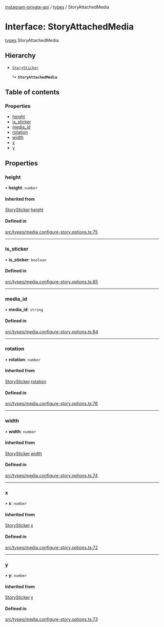 [instagram-private-api](../../README.md) / [types](../../modules/types.md) / StoryAttachedMedia

# Interface: StoryAttachedMedia

[types](../../modules/types.md).StoryAttachedMedia

## Hierarchy

- [`StorySticker`](StorySticker.md)

  ↳ **`StoryAttachedMedia`**

## Table of contents

### Properties

- [height](StoryAttachedMedia.md#height)
- [is\_sticker](StoryAttachedMedia.md#is_sticker)
- [media\_id](StoryAttachedMedia.md#media_id)
- [rotation](StoryAttachedMedia.md#rotation)
- [width](StoryAttachedMedia.md#width)
- [x](StoryAttachedMedia.md#x)
- [y](StoryAttachedMedia.md#y)

## Properties

### height

• **height**: `number`

#### Inherited from

[StorySticker](StorySticker.md).[height](StorySticker.md#height)

#### Defined in

[src/types/media.configure-story.options.ts:75](https://github.com/Nerixyz/instagram-private-api/blob/4971f34/src/types/media.configure-story.options.ts#L75)

___

### is\_sticker

• **is\_sticker**: `boolean`

#### Defined in

[src/types/media.configure-story.options.ts:85](https://github.com/Nerixyz/instagram-private-api/blob/4971f34/src/types/media.configure-story.options.ts#L85)

___

### media\_id

• **media\_id**: `string`

#### Defined in

[src/types/media.configure-story.options.ts:84](https://github.com/Nerixyz/instagram-private-api/blob/4971f34/src/types/media.configure-story.options.ts#L84)

___

### rotation

• **rotation**: `number`

#### Inherited from

[StorySticker](StorySticker.md).[rotation](StorySticker.md#rotation)

#### Defined in

[src/types/media.configure-story.options.ts:76](https://github.com/Nerixyz/instagram-private-api/blob/4971f34/src/types/media.configure-story.options.ts#L76)

___

### width

• **width**: `number`

#### Inherited from

[StorySticker](StorySticker.md).[width](StorySticker.md#width)

#### Defined in

[src/types/media.configure-story.options.ts:74](https://github.com/Nerixyz/instagram-private-api/blob/4971f34/src/types/media.configure-story.options.ts#L74)

___

### x

• **x**: `number`

#### Inherited from

[StorySticker](StorySticker.md).[x](StorySticker.md#x)

#### Defined in

[src/types/media.configure-story.options.ts:72](https://github.com/Nerixyz/instagram-private-api/blob/4971f34/src/types/media.configure-story.options.ts#L72)

___

### y

• **y**: `number`

#### Inherited from

[StorySticker](StorySticker.md).[y](StorySticker.md#y)

#### Defined in

[src/types/media.configure-story.options.ts:73](https://github.com/Nerixyz/instagram-private-api/blob/4971f34/src/types/media.configure-story.options.ts#L73)
